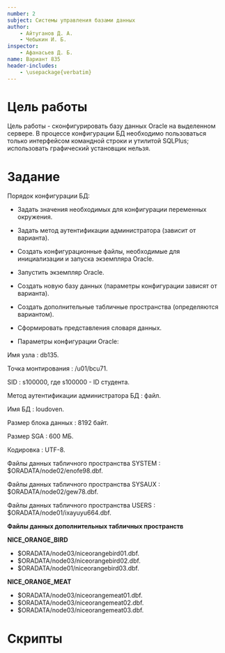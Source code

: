 ```yaml
---
number: 2
subject: Системы управления базами данных
author:
	- Айтуганов Д. А.
	- Чебыкин И. Б.
inspector:
	- Афанасьев Д. Б.
name: Вариант 835
header-includes:
	- \usepackage{verbatim}
---
```


# Цель работы

Цель работы - сконфигурировать базу данных Oracle на выделенном сервере.
В процессе конфигурации БД необходимо пользоваться только интерфейсом командной
строки и утилитой SQLPlus; использовать графический установщик нельзя.

# Задание

Порядок конфигурации БД:

* Задать значения необходимых для конфигурации переменных окружения.

* Задать метод аутентификации администратора (зависит от варианта).

* Создать конфигурационные файлы, необходимые для инициализации и запуска экземпляра Oracle.

* Запустить экземпляр Oracle.

* Создать новую базу данных (параметры конфигурации зависят от варианта).

* Создать дополнительные табличные пространства (определяются вариантом).

* Сформировать представления словаря данных.

* Параметры конфигурации Oracle:

Имя узла
: db135.

Точка монтирования
: /u01/bcu71.

SID
: s100000, где s100000 - ID студента.

Метод аутентификации администратора БД
: файл.

Имя БД
: loudoven.

Размер блока данных
: 8192 байт.

Размер SGA
: 600 МБ.

Кодировка
: UTF-8.

Файлы данных табличного пространства SYSTEM
: \$ORADATA/node02/enofe98.dbf.

Файлы данных табличного пространства SYSAUX
: \$ORADATA/node02/gew78.dbf.

Файлы данных табличного пространства USERS
: \$ORADATA/node01/ixayuyu664.dbf.

__Файлы данных дополнительных табличных пространств__

__NICE_ORANGE_BIRD__

* \$ORADATA/node03/niceorangebird01.dbf.
* \$ORADATA/node03/niceorangebird02.dbf.
* \$ORADATA/node01/niceorangebird03.dbf.

__NICE_ORANGE_MEAT__

* \$ORADATA/node03/niceorangemeat01.dbf.
* \$ORADATA/node03/niceorangemeat02.dbf.
* \$ORADATA/node03/niceorangemeat03.dbf.


# Скрипты


